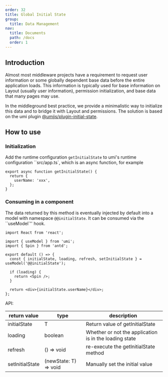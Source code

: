 ```yaml
---
order: 32
title: Global Initial State
group:
  title: Data Management
nav:
  title: Documents
  path: /docs
  order: 1
---
```


## Introduction

Almost most middleware projects have a requirement to request user information or some globally dependent base data before the entire application loads. This information is typically used for base information on Layout (usually user information), permission initialization, and base data that many pages may use.

In the middleground best practice, we provide a minimalistic way to initialize this data and to bridge it with Layout and permissions. The solution is based on the umi plugin [@umijs/plugin-initial-state](https://umijs.org/zh-CN/plugins/plugin-initial-state).

## How to use

### Initialization

Add the runtime configuration `getInitialState` to umi's runtime configuration ``src/app.ts`, which is an async function, for example

```tsx | pure
export async function getInitialState() {
  return {
    userName: 'xxx',
  };
}
```

### Consuming in a component

The data returned by this method is eventually injected by default into a model with namespace `@@initialState`. It can be consumed via the ``useModel`'' hook.

```tsx | pure
import React from 'react';

import { useModel } from 'umi';
import { Spin } from 'antd';

export default () => {
  const { initialState, loading, refresh, setInitialState } = useModel('@@initialState');

  if (loading) {
    return <Spin />;
  }

  return <div>{initialState.userName}</div>;
};
```

API:

| return value    | type                  | description                                            |
| --------------- | --------------------- | ------------------------------------------------------ |
| initialState    | T                     | Return value of getInitialState                        |
| loading         | boolean               | Whether or not the application is in the loading state |
| refresh         | () => void            | re-execute the getInitialState method                  |
| setInitialState | (newState: T) => void | Manually set the initial value                         |
